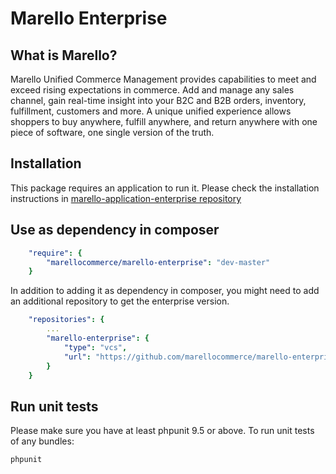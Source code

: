 Marello Enterprise
========================

What is Marello?
-----------

Marello Unified Commerce Management provides capabilities to meet and exceed rising expectations in commerce. Add and manage any sales channel, gain real-time insight into your B2C and B2B orders, inventory, fulfillment, customers and more. A unique unified experience allows shoppers to buy anywhere, fulfill anywhere, and return anywhere with one piece of software, one single version of the truth.

Installation
------------

This package requires an application to run it.
Please check the installation instructions in [marello-application-enterprise repository][1]

Use as dependency in composer
------------

```yaml
    "require": {
        "marellocommerce/marello-enterprise": "dev-master"
    }
```

In addition to adding it as dependency in composer, you might need to add an additional repository to get the enterprise version.
```yaml
    "repositories": {
        ...
        "marello-enterprise": {
            "type": "vcs",
            "url": "https://github.com/marellocommerce/marello-enterprise.git"
        }
    }
```

Run unit tests
--------------

Please make sure you have at least phpunit 9.5 or above.
To run unit tests of any bundles:

```bash
phpunit
```

[1]: https://github.com/marellocommerce/marello-application-ee